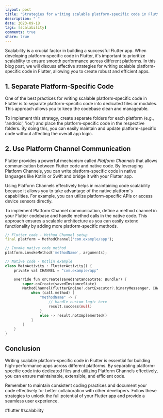 ```yaml
---
layout: post
title: "Strategies for writing scalable platform-specific code in Flutter."
description: " "
date: 2023-09-18
tags: [scalability]
comments: true
share: true
---
```


Scalability is a crucial factor in building a successful Flutter app. When developing platform-specific code in Flutter, it's important to prioritize scalability to ensure smooth performance across different platforms. In this blog post, we will discuss effective strategies for writing scalable platform-specific code in Flutter, allowing you to create robust and efficient apps.

## 1. **Separate Platform-Specific Code**

One of the best practices for writing scalable platform-specific code in Flutter is to separate platform-specific code into dedicated files or modules. This approach allows you to keep the codebase clean and manageable.

To implement this strategy, create separate folders for each platform (e.g., 'android', 'ios') and place the platform-specific code in the respective folders. By doing this, you can easily maintain and update platform-specific code without affecting the overall app logic.

## 2. **Use Platform Channel Communication**

Flutter provides a powerful mechanism called *Platform Channels* that allows communication between Flutter code and native code. By leveraging Platform Channels, you can write platform-specific code in native languages like Kotlin or Swift and bridge it with your Flutter app.

Using Platform Channels effectively helps in maintaining code scalability because it allows you to take advantage of the native platform's capabilities. For example, you can utilize platform-specific APIs or access device sensors directly.

To implement Platform Channel communication, define a method channel in your Flutter codebase and handle method calls in the native code. This approach ensures a scalable architecture as you can easily extend functionality by adding more platform-specific methods.

```dart
// Flutter code - Method Channel setup
final platform = MethodChannel('com.example/app');

// Invoke native code method
platform.invokeMethod('methodName', arguments);

// Native code - Kotlin example
class MainActivity : FlutterActivity() {
    private val CHANNEL = "com.example/app"

    override fun onCreate(savedInstanceState: Bundle?) {
        super.onCreate(savedInstanceState)
        MethodChannel(flutterEngine?.dartExecutor?.binaryMessenger, CHANNEL).setMethodCallHandler { call, result ->
            when (call.method) {
                "methodName" -> {
                    // Handle custom logic here
                    result.success(null)
                }
                else -> result.notImplemented()
            }
        }
    }
}
```

## Conclusion

Writing scalable platform-specific code in Flutter is essential for building high-performance apps across different platforms. By separating platform-specific code into dedicated files and utilizing Platform Channels effectively, you can ensure maintainable, extensible, and efficient code.

Remember to maintain consistent coding practices and document your code effectively for better collaboration with other developers. Follow these strategies to unlock the full potential of your Flutter app and provide a seamless user experience.

#flutter #scalability